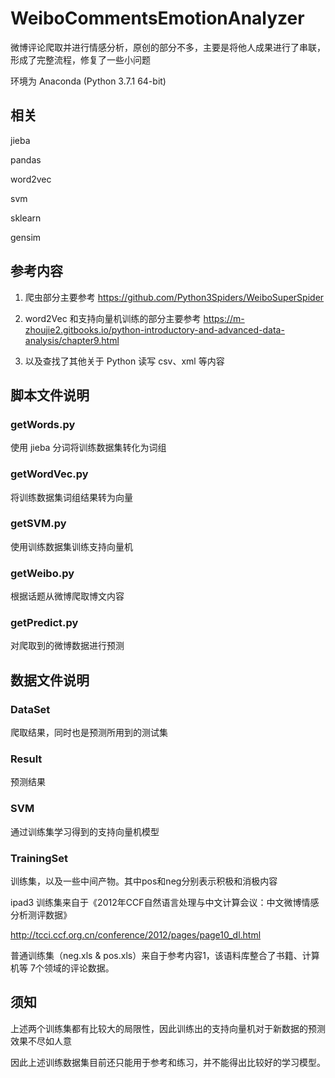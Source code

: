 # WeiboCommentsEmotionAnalyzer

微博评论爬取并进行情感分析，原创的部分不多，主要是将他人成果进行了串联，形成了完整流程，修复了一些小问题

环境为 Anaconda (Python 3.7.1 64-bit)

## 相关

jieba

pandas

word2vec

svm

sklearn

gensim

## 参考内容

1. 爬虫部分主要参考 <https://github.com/Python3Spiders/WeiboSuperSpider>

2. word2Vec 和支持向量机训练的部分主要参考 <https://m-zhoujie2.gitbooks.io/python-introductory-and-advanced-data-analysis/chapter9.html>

3. 以及查找了其他关于 Python 读写 csv、xml 等内容

## 脚本文件说明

### getWords.py

使用 jieba 分词将训练数据集转化为词组

### getWordVec.py

将训练数据集词组结果转为向量

### getSVM.py

使用训练数据集训练支持向量机

### getWeibo.py

根据话题从微博爬取博文内容

### getPredict.py

对爬取到的微博数据进行预测

## 数据文件说明

### DataSet

爬取结果，同时也是预测所用到的测试集

### Result

预测结果

### SVM

通过训练集学习得到的支持向量机模型

### TrainingSet

训练集，以及一些中间产物。其中pos和neg分别表示积极和消极内容

ipad3 训练集来自于《2012年CCF自然语言处理与中文计算会议：中文微博情感分析测评数据》

<http://tcci.ccf.org.cn/conference/2012/pages/page10_dl.html>

普通训练集（neg.xls & pos.xls）来自于参考内容1，该语料库整合了书籍、计算机等 7个领域的评论数据。

## 须知

上述两个训练集都有比较大的局限性，因此训练出的支持向量机对于新数据的预测效果不尽如人意

因此上述训练数据集目前还只能用于参考和练习，并不能得出比较好的学习模型。
